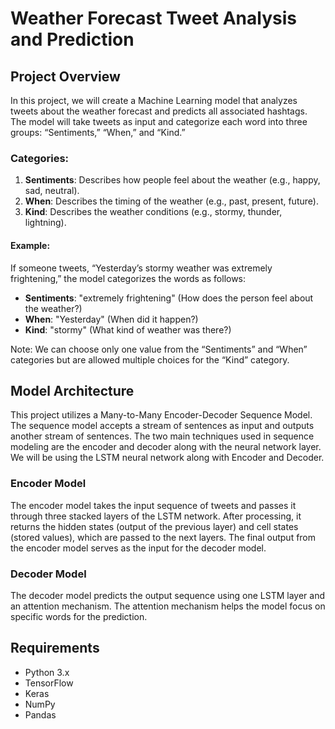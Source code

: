 # Weather Forecast Tweet Analysis and Prediction

## Project Overview
In this project, we will create a Machine Learning model that analyzes tweets about the weather forecast and predicts all associated hashtags. The model will take tweets as input and categorize each word into three groups: “Sentiments,” “When,” and “Kind.”

### Categories:
1. **Sentiments**: Describes how people feel about the weather (e.g., happy, sad, neutral).
2. **When**: Describes the timing of the weather (e.g., past, present, future).
3. **Kind**: Describes the weather conditions (e.g., stormy, thunder, lightning).

#### Example:
If someone tweets, “Yesterday’s stormy weather was extremely frightening,” the model categorizes the words as follows:
- **Sentiments**: "extremely frightening" (How does the person feel about the weather?)
- **When**: "Yesterday" (When did it happen?)
- **Kind**: "stormy" (What kind of weather was there?)

Note: We can choose only one value from the “Sentiments” and “When” categories but are allowed multiple choices for the “Kind” category.

## Model Architecture
This project utilizes a Many-to-Many Encoder-Decoder Sequence Model. The sequence model accepts a stream of sentences as input and outputs another stream of sentences. The two main techniques used in sequence modeling are the encoder and decoder along with the neural network layer. We will be using the LSTM neural network along with Encoder and Decoder.

### Encoder Model
The encoder model takes the input sequence of tweets and passes it through three stacked layers of the LSTM network. After processing, it returns the hidden states (output of the previous layer) and cell states (stored values), which are passed to the next layers. The final output from the encoder model serves as the input for the decoder model.

### Decoder Model
The decoder model predicts the output sequence using one LSTM layer and an attention mechanism. The attention mechanism helps the model focus on specific words for the prediction.

## Requirements
- Python 3.x
- TensorFlow
- Keras
- NumPy
- Pandas


